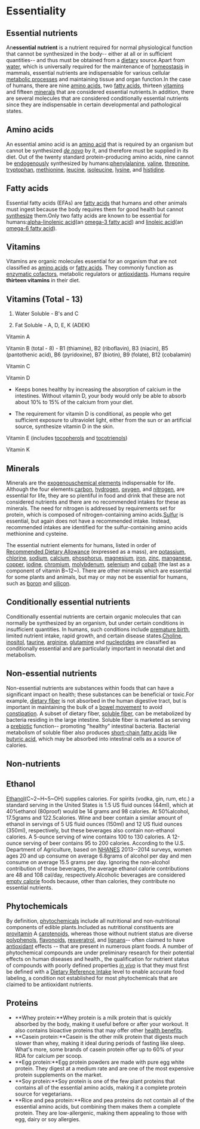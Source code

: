 # Essentiality

## Essential nutrients

An**essential nutrient** is a nutrient required for normal physiological function that cannot be synthesized in the body-- either at all or in sufficient quantities-- and thus must be obtained from a [dietary](https://en.wikipedia.org/wiki/Diet_(nutrition)) source.Apart from [water](https://en.wikipedia.org/wiki/Water), which is universally required for the maintenance of [homeostasis](https://en.wikipedia.org/wiki/Homeostasis) in mammals, essential nutrients are indispensable for various cellular [metabolic processes](https://en.wikipedia.org/wiki/Metabolic_process) and maintaining tissue and organ function.In the case of humans, there are nine [amino acids](https://en.wikipedia.org/wiki/Amino_acid), two [fatty acids](https://en.wikipedia.org/wiki/Fatty_acid), thirteen [vitamins](https://en.wikipedia.org/wiki/Vitamin) and fifteen [minerals](https://en.wikipedia.org/wiki/Mineral_(nutrient)) that are considered essential nutrients.In addition, there are several molecules that are considered conditionally essential nutrients since they are indispensable in certain developmental and pathological states.

## Amino acids

An essential amino acid is an [amino acid](https://en.wikipedia.org/wiki/Amino_acid) that is required by an organism but cannot be synthesized [*de novo*](https://en.wikipedia.org/wiki/De_novo_synthesis) by it, and therefore must be supplied in its diet. Out of the twenty standard protein-producing amino acids, nine cannot be [endogenously](https://en.wikipedia.org/wiki/Endogenous) synthesized by humans:[phenylalanine](https://en.wikipedia.org/wiki/Phenylalanine), [valine](https://en.wikipedia.org/wiki/Valine), [threonine](https://en.wikipedia.org/wiki/Threonine), [tryptophan](https://en.wikipedia.org/wiki/Tryptophan), [methionine](https://en.wikipedia.org/wiki/Methionine), [leucine](https://en.wikipedia.org/wiki/Leucine), [isoleucine](https://en.wikipedia.org/wiki/Isoleucine), [lysine](https://en.wikipedia.org/wiki/Lysine), and [histidine](https://en.wikipedia.org/wiki/Histidine).

## Fatty acids

Essential fatty acids (EFAs) are [fatty acids](https://en.wikipedia.org/wiki/Fatty_acid) that humans and other animals must ingest because the body requires them for good health but cannot [synthesize](https://en.wikipedia.org/wiki/Biosynthesis) them.Only two fatty acids are known to be essential for humans:[alpha-linolenic acid](https://en.wikipedia.org/wiki/Alpha-linolenic_acid)(an [omega-3 fatty acid](https://en.wikipedia.org/wiki/Omega-3_fatty_acid)) and [linoleic acid](https://en.wikipedia.org/wiki/Linoleic_acid)(an [omega-6 fatty acid](https://en.wikipedia.org/wiki/Omega-6_fatty_acid)).

## Vitamins

Vitamins are organic molecules essential for an organism that are not classified as [amino acids](https://en.wikipedia.org/wiki/Amino_acid) or [fatty acids](https://en.wikipedia.org/wiki/Fatty_acid). They commonly function as [enzymatic cofactors](https://en.wikipedia.org/wiki/Enzymatic_cofactor), metabolic regulators or [antioxidants](https://en.wikipedia.org/wiki/Antioxidant). Humans require **thirteen vitamins** in their diet.

## Vitamins (Total - 13)

1. Water Soluble - B's and C

2. Fat Soluble - A, D, E, K (ADEK)

Vitamin A

Vitamin B (total - 8) - B1 (thiamine), B2 (riboflavin), B3 (niacin), B5 (pantothenic acid), B6 (pyridoxine), B7 (biotin), B9 (folate), B12 (cobalamin)

Vitamin C

Vitamin D

- Keeps bones healthy by increasing the absorption of calcium in the intestines. Without vitamin D, your body would only be able to absorb about 10% to 15% of the calcium from your diet.

- The requirement for vitamin D is conditional, as people who get sufficient exposure to ultraviolet light, either from the sun or an artificial source, synthesize vitamin D in the skin.

Vitamin E (includes [tocopherols](https://en.wikipedia.org/wiki/Tocopherol) and [tocotrienols](https://en.wikipedia.org/wiki/Tocotrienol))

Vitamin K

## Minerals

Minerals are the [exogenous](https://en.wikipedia.org/wiki/Exogenous)[chemical elements](https://en.wikipedia.org/wiki/Chemical_element) indispensable for life. Although the four elements:[carbon](https://en.wikipedia.org/wiki/Carbon), [hydrogen](https://en.wikipedia.org/wiki/Hydrogen), [oxygen](https://en.wikipedia.org/wiki/Oxygen), and [nitrogen](https://en.wikipedia.org/wiki/Nitrogen), are essential for life, they are so plentiful in food and drink that these are not considered nutrients and there are no recommended intakes for these as minerals. The need for nitrogen is addressed by requirements set for protein, which is composed of nitrogen-containing amino acids.[Sulfur](https://en.wikipedia.org/wiki/Sulfur) is essential, but again does not have a recommended intake. Instead, recommended intakes are identified for the sulfur-containing amino acids methionine and cysteine.

The essential nutrient elements for humans, listed in order of [Recommended Dietary Allowance](https://en.wikipedia.org/wiki/Reference_Daily_Intake) (expressed as a mass), are [potassium](https://en.wikipedia.org/wiki/Potassium), [chlorine](https://en.wikipedia.org/wiki/Chlorine), [sodium](https://en.wikipedia.org/wiki/Sodium), [calcium](https://en.wikipedia.org/wiki/Calcium), [phosphorus](https://en.wikipedia.org/wiki/Phosphorus), [magnesium](https://en.wikipedia.org/wiki/Magnesium), [iron](https://en.wikipedia.org/wiki/Iron), [zinc](https://en.wikipedia.org/wiki/Zinc), [manganese](https://en.wikipedia.org/wiki/Manganese), [copper](https://en.wikipedia.org/wiki/Copper), [iodine](https://en.wikipedia.org/wiki/Iodine), [chromium](https://en.wikipedia.org/wiki/Chromium), [molybdenum](https://en.wikipedia.org/wiki/Molybdenum), [selenium](https://en.wikipedia.org/wiki/Selenium) and [cobalt](https://en.wikipedia.org/wiki/Cobalt) (the last as a component of vitamin B~12~). There are other minerals which are essential for some plants and animals, but may or may not be essential for humans, such as [boron](https://en.wikipedia.org/wiki/Boron) and [silicon](https://en.wikipedia.org/wiki/Silicon).

## Conditionally essential nutrients

Conditionally essential nutrients are certain organic molecules that can normally be synthesized by an organism, but under certain conditions in insufficient quantities. In humans, such conditions include [premature birth](https://en.wikipedia.org/wiki/Preterm_birth), limited nutrient intake, rapid growth, and certain disease states.[Choline](https://en.wikipedia.org/wiki/Choline), [inositol](https://en.wikipedia.org/wiki/Inositol), [taurine](https://en.wikipedia.org/wiki/Taurine), [arginine](https://en.wikipedia.org/wiki/Arginine), [glutamine](https://en.wikipedia.org/wiki/Glutamine) and [nucleotides](https://en.wikipedia.org/wiki/Nucleotides) are classified as conditionally essential and are particularly important in neonatal diet and metabolism.

## Non-essential nutrients

Non-essential nutrients are substances within foods that can have a significant impact on health; these substances can be beneficial or toxic.For example, [dietary fiber](https://en.wikipedia.org/wiki/Dietary_fiber) is not absorbed in the human digestive tract, but is important in maintaining the bulk of a [bowel movement](https://en.wikipedia.org/wiki/Bowel_movement) to avoid [constipation](https://en.wikipedia.org/wiki/Constipation). A subset of dietary fiber, [soluble fiber](https://en.wikipedia.org/wiki/Soluble_fiber), can be metabolized by bacteria residing in the large intestine. Soluble fiber is marketed as serving a [prebiotic](https://en.wikipedia.org/wiki/Prebiotic_(nutrition)) function-- promoting "healthy" intestinal bacteria. Bacterial metabolism of soluble fiber also produces [short-chain fatty acids](https://en.wikipedia.org/wiki/Short-chain_fatty_acid) like [butyric acid](https://en.wikipedia.org/wiki/Butyric_acid), which may be absorbed into intestinal cells as a source of calories.

## Non-nutrients

## Ethanol

[Ethanol](https://en.wikipedia.org/wiki/Ethanol)(C~2~H~5~OH) supplies calories. For spirits (vodka, gin, rum, etc.) a standard serving in the United States is 1.5 US fluid ounces (44ml), which at 40%ethanol (80proof) would be 14 grams and 98 calories. At 50%alcohol, 17.5grams and 122.5calories. Wine and beer contain a similar amount of ethanol in servings of 5 US fluid ounces (150ml) and 12 US fluid ounces (350ml), respectively, but these beverages also contain non-ethanol calories. A 5-ounce serving of wine contains 100 to 130 calories. A 12-ounce serving of beer contains 95 to 200 calories. According to the U.S. Department of Agriculture, based on [NHANES](https://en.wikipedia.org/wiki/NHANES) 2013--2014 surveys, women ages 20 and up consume on average 6.8grams of alcohol per day and men consume on average 15.5 grams per day. Ignoring the non-alcohol contribution of those beverages, the average ethanol calorie contributions are 48 and 108 cal/day, respectively.Alcoholic beverages are considered [empty calorie](https://en.wikipedia.org/wiki/Empty_calorie) foods because, other than calories, they contribute no essential nutrients.

## Phytochemicals

By definition, [phytochemicals](https://en.wikipedia.org/wiki/Phytochemical) include all nutritional and non-nutritional components of edible plants.Included as nutritional constituents are [provitamin](https://en.wikipedia.org/wiki/Provitamin) A [carotenoids](https://en.wikipedia.org/wiki/Carotenoid), whereas those without nutrient status are diverse [polyphenols](https://en.wikipedia.org/wiki/Polyphenol), [flavonoids](https://en.wikipedia.org/wiki/Flavonoid), [resveratrol](https://en.wikipedia.org/wiki/Resveratrol), and [lignans](https://en.wikipedia.org/wiki/Lignan)-- often claimed to have [antioxidant](https://en.wikipedia.org/wiki/Antioxidant) effects -- that are present in numerous plant foods. A number of phytochemical compounds are under preliminary research for their potential effects on human diseases and health., the qualification for nutrient status of compounds with poorly defined properties [*in vivo*](https://en.wikipedia.org/wiki/In_vivo) is that they must first be defined with a [Dietary Reference Intake](https://en.wikipedia.org/wiki/Dietary_Reference_Intake) level to enable accurate food labeling, a condition not established for most phytochemicals that are claimed to be antioxidant nutrients.

## Proteins

- **Whey protein:**Whey protein is a milk protein that is quickly absorbed by the body, making it useful before or after your workout. It also contains bioactive proteins that may offer other [health benefits](https://www.healthline.com/nutrition/10-health-benefits-of-whey-protein).
- **Casein protein:**Casein is the other milk protein that digests much slower than whey, making it ideal during periods of fasting like sleep. What's more, some brands of casein protein offer up to 60% of your RDA for calcium per scoop.
- **Egg protein:**Egg protein powders are made with pure egg white protein. They digest at a medium rate and are one of the most expensive protein supplements on the market.
- **Soy protein:**Soy protein is one of the few plant proteins that contains all of the essential amino acids, making it a complete protein source for vegetarians.
- **Rice and pea protein:**Rice and pea proteins do not contain all of the essential amino acids, but combining them makes them a complete protein. They are low-allergenic, making them appealing to those with egg, dairy or soy allergies.
